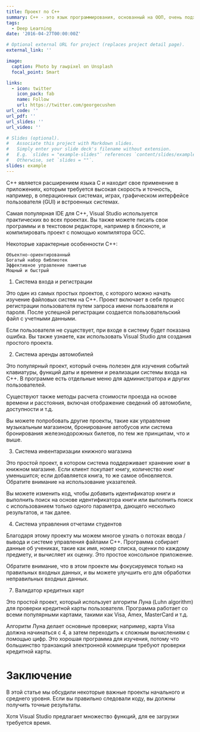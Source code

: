 ```yaml
---
title: Проект по С++
summary: C++ - это язык программирования, основанный на ООП, очень подходящий для создания высокопроизводительных приложений. 
tags:
  - Deep Learning
date: '2016-04-27T00:00:00Z'

# Optional external URL for project (replaces project detail page).
external_link: ''

image:
  caption: Photo by rawpixel on Unsplash
  focal_point: Smart

links:
  - icon: twitter
    icon_pack: fab
    name: Follow
    url: https://twitter.com/georgecushen
url_code: ''
url_pdf: ''
url_slides: ''
url_video: ''

# Slides (optional).
#   Associate this project with Markdown slides.
#   Simply enter your slide deck's filename without extension.
#   E.g. `slides = "example-slides"` references `content/slides/example-slides.md`.
#   Otherwise, set `slides = ""`.
slides: example
---
```


C++ является расширением языка C и находит свое применение в приложениях, которым требуется высокая скорость и точность, например, в операционных системах, играх, графическом интерфейсе пользователя (GUI) и встроенных системах.

Самая популярная IDE для C++, Visual Studio используется практических во всех проектах. Вы также можете писать свои программы и в текстовом редакторе, например в блокноте, и компилировать проект с помощью компилятора GCC.

Некоторые характерные особенности C++:

    Объектно-ориентированный
    Богатый набор библиотек
    Эффективное управление памятью 
    Мощный и быстрый
    
1. Система входа и регистрации

Это один из самых простых проектов, с которого можно начать изучение файловых систем на C++. Проект включает в себя процесс регистрации пользователя путем запроса имени пользователя и пароля. После успешной регистрации создается пользовательский файл с учетными данными.

Если пользователя не существует, при входе в систему будет показана ошибка. Вы также узнаете, как использовать Visual Studio для создания простого проекта.


2. Система аренды автомобилей

Это популярный проект, который очень полезен для изучения событий клавиатуры, функций даты и времени и реализации системы входа на C++. В программе есть отдельные меню для администратора и других пользователей.

Существуют также методы расчета стоимости проезда на основе времени и расстояния, включая отображение сведений об автомобиле, доступности и т.д.

Вы можете попробовать другие проекты, такие как управление музыкальным магазином, бронирование автобусов или система бронирования железнодорожных билетов, по тем же принципам, что и выше.

3. Система инвентаризации книжного магазина

Это простой проект, в котором система поддерживает хранение книг в книжном магазине. Если клиент покупает книгу, количество книг уменьшится; если добавляется книга, то же самое обновляется. Обратите внимание на использование указателей.

Вы можете изменить код, чтобы добавить идентификатор книги и выполнить поиск на основе идентификатора книги или выполнить поиск с использованием только одного параметра, дающего несколько результатов, и так далее.


4. Система управления отчетами студентов

Благодаря этому проекту мы можем многое узнать о потоках ввода / вывода и системе управления файлами C++. Программа собирает данные об учениках, такие как имя, номер списка, оценки по каждому предмету, и вычисляет их оценку. Это простое консольное приложение.

Обратите внимание, что в этом проекте мы фокусируемся только на правильных входных данных, и вы можете улучшить его для обработки неправильных входных данных. 

7. Валидатор кредитных карт

Это простой проект, который использует алгоритм Луна (Luhn algorithm) для проверки кредитной карты пользователя. Программа работает со всеми популярными картами, такими как Visa, Amex, MasterCard и т.д.

Алгоритм Луна делает основные проверки; например, карта Visa должна начинаться с 4, а затем переходить к сложным вычислениям с помощью цифр. Это хорошая программа для изучения, потому что большинство транзакций электронной коммерции требуют проверки кредитной карты.


# Заключение

В этой статье мы обсудили некоторые важные проекты начального и среднего уровня. Если вы правильно следовали коду, вы должны получить точные результаты.

Хотя Visual Studio предлагает множество функций, для ее загрузки требуется время. 











